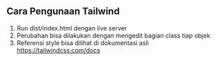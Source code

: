 ## Cara Pengunaan Tailwind

1. Run dist/index.html dengan live server
2. Perubahan bisa dilakukan dengan mengedit bagian class tiap objek
3. Referensi style bisa dilihat di dokumentasi asli https://tailwindcss.com/docs
